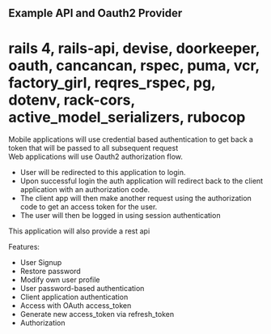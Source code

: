 Example API and Oauth2 Provider
-------------



# rails 4, rails-api, devise, doorkeeper, oauth, cancancan, rspec, puma, vcr, factory_girl, reqres_rspec, pg, dotenv, rack-cors, active_model_serializers, rubocop 


Mobile applications will use credential based authentication to get back a token that will be passed to all subsequent request  
Web applications will use Oauth2 authorization flow.  
- User will be redirected to this application to login.   
- Upon successful login the auth application will redirect back to the client application with an authorization code.  
- The client app will then make another request using the authorization code to get an access token for the user.  
- The user will then be logged in using session authentication  

This application will also provide a rest api 


Features:

* User Signup
* Restore password
* Modify own user profile
* User password-based authentication
* Client application authentication
* Access with OAuth access_token
* Generate new access_token via refresh_token
* Authorization


